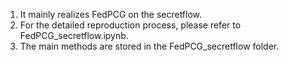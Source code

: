1. It mainly realizes FedPCG on the secretflow.
2. For the detailed reproduction process, please refer to FedPCG_secretflow.ipynb.
3. The main methods are stored in the FedPCG_secretflow folder.
